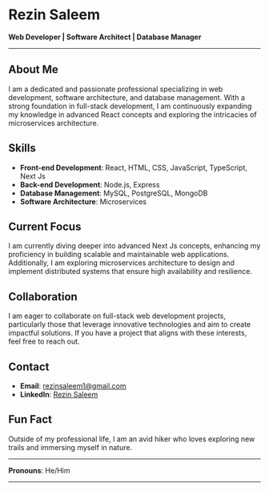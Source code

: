 
# Rezin Saleem

**Web Developer | Software Architect | Database Manager**

---

## About Me

I am a dedicated and passionate professional specializing in web development, software architecture, and database management. With a strong foundation in full-stack development, I am continuously expanding my knowledge in advanced React concepts and exploring the intricacies of microservices architecture.

## Skills

- **Front-end Development**: React, HTML, CSS, JavaScript, TypeScript, Next Js
- **Back-end Development**: Node.js, Express
- **Database Management**: MySQL, PostgreSQL, MongoDB
- **Software Architecture**: Microservices

## Current Focus

I am currently diving deeper into advanced Next Js concepts, enhancing my proficiency in building scalable and maintainable web applications. Additionally, I am exploring microservices architecture to design and implement distributed systems that ensure high availability and resilience.

## Collaboration

I am eager to collaborate on full-stack web development projects, particularly those that leverage innovative technologies and aim to create impactful solutions. If you have a project that aligns with these interests, feel free to reach out.

## Contact

- **Email**: [rezinsaleem1@gmail.com](mailto:rezinsaleem1@gmail.com)
- **LinkedIn**: [Rezin Saleem](https://www.linkedin.com/in/rezin-saleem-2633b6280)

## Fun Fact

Outside of my professional life, I am an avid hiker who loves exploring new trails and immersing myself in nature.

---

**Pronouns**: He/Him

---
<!---
rezinsaleem/rezinsaleem is a ✨ special ✨ repository because its `README.md` (this file) appears on your GitHub profile.
You can click the Preview link to take a look at your changes.
--->
